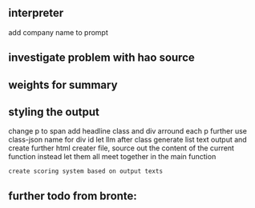 ## interpreter
add company name to prompt

## investigate problem with hao source
## weights for summary

## styling the output
change p to span
add headline class and div arround each p
further use class-json name for div id
let llm after class generate list text output and create further html creater file,
    source out the content of the current function instead let them all meet together in the main function

    create scoring system based on output texts

## further todo from bronte:
